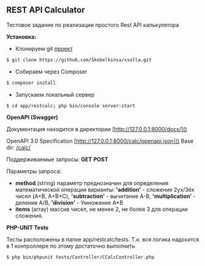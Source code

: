 ## REST API Calculator

Тестовое задание по реализации простого Rest API калькулятора

**Установка:**

 - Клонируем git [проект](https://github.com/Skobelkinsa/xsolla)
```sh
$ git clone https://github.com/Skobelkinsa/xsolla.git
```
 - Собираем через Composer
```sh
$ composer install
```
 - Запускаем локальный сервер
```sh
$ cd app/restcalc; php bin/console server:start
```

**OpenAPI (Swagger)**

Документация находится в директории [http://127.0.0.1:8000/docs/]()

OpenAPI 3.0 Specification [http://127.0.0.1:8000/calc/openapi.json]()
Base dir: [/calc/](http://127.0.0.1:8000/calc/)

Поддерживаемые запросы: **GET** **POST**

Параметры запроса: 

 - **method** (string)
 параметр преднозначин для определения математической операции варианты: 
 **'addition'** - сложение 2ух/3ёх чисел (A+B, A+B+C), 
 **'subtraction'** - вычитание A-B, 
 **'multiplication'** - деление A/B, 
 **'division'** - Умножение A*B
 - **items** (array) массив чисел, не менее 2, не более 3 для операции сложения.

**PHP-UNIT Tests**

Тесты расположены в папке app/restcalc/tests. Т.к. вся логика надохится в 1 контроллере по этому достаточно выполнить
```sh
$ php bin/phpunit tests/Controller/СCalcController.php
```